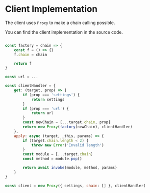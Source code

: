# Client Implementation

The client uses `Proxy` to make a chain calling possible.

You can find the client implementation in the source code.

```javascript

const factory = chain => {
    const f = () => {}
    f.chain = chain

    return f
}

const url = ...

const clientHandler = {
    get: (target, prop) => {
        if (prop === 'settings') {
            return settings
        }
        if (prop === 'url') {
            return url
        }
        const newChain = [...target.chain, prop]
        return new Proxy(factory(newChain), clientHandler)
    },
    apply: async (target, _this, params) => {
        if (target.chain.length < 2) {
            throw new Error('Invalid length')
        }
        const module = [...target.chain]
        const method = module.pop()

        return await invoke(module, method, params)
    }
}

const client = new Proxy({ settings, chain: [] }, clientHandler)
```
